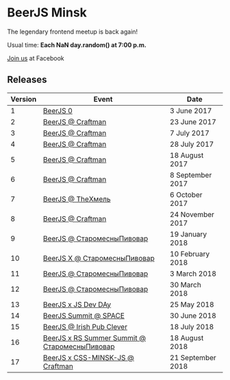 # BeerJS Minsk

The legendary frontend meetup is back again!

Usual time: **Each NaN day.random() at 7:00 p.m.**

[Join us](https://www.facebook.com/beerjsminsk/) at Facebook

## Releases

Version | Event                                                      | Date
--------|-------------------------------------------------------------|------------------
1       | [BeerJS 0](https://)         | 3 June 2017
2       | [BeerJS @ Craftman](https://www.facebook.com/events/330335170728880/)         | 23 June 2017
3       | [BeerJS @ Craftman](https://www.facebook.com/events/1671987942829414/)        | 7 July 2017
4       | [BeerJS @ Craftman](https://www.facebook.com/events/312221265893214//)        | 28 July 2017
5      | [BeerJS @ Craftman](https://www.facebook.com/events/312221265893214//)        | 18 August 2017
6      | [BeerJS @ Craftman](https://www.facebook.com/events/539428926388542//)        | 8 September 2017
7      | [BeerJS @ TheХмель](https://www.facebook.com/events/691474264384449/)        | 6 October 2017
8       | [BeerJS @ Craftman](https://www.facebook.com/events/303703810146440/)        | 24 November 2017
9       | [BeerJS @ СтаромесныПивовар](https://www.facebook.com/events/303703810146440/)        | 19 January 2018
10       | [BeerJS X @ СтаромесныПивовар](https://www.facebook.com/events/147338609318679/)        | 10 February 2018
11       | [BeerJS @ СтаромесныПивовар](https://www.facebook.com/events/1980763755506451/)        | 3 March 2018
12       | [BeerJS @ СтаромесныПивовар](https://www.facebook.com/events/188119848469136/)        | 30 March 2018
13       | [BeerJS x JS Dev DAy](https://www.facebook.com/events/2075773452677486/)        | 25 May 2018
14       | [BeerJS Summit @ SPACE](https://www.facebook.com/events/174232359959486/)        | 30 June 2018
15       | [BeerJS @ Irish Pub Clever](https://facebook.com/events/2203007616595922/)        | 18 July 2018
16       | [BeerJS x RS Summer Summit @ СтаромесныПивовар](https://www.facebook.com/events/240649163261224/)        | 18 August 2018
17       | [BeerJS x CSS-MINSK-JS @ Craftman](https://www.facebook.com/events/288651785063646/)  | 21 September 2018
